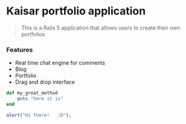 # Kaisar portfolio application

> This is a Rails 5 application that allows users to create their own portfolios

### Features

- Real time chat engine for comments
- Blog
- Portfolio
- Drag and drop interface

```ruby
def my_great_method
    puts "here it is"
end
```

```javascript
alert("Hi there!   :D");
```